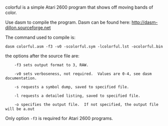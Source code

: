 colorful is a simple Atari 2600 program that shows off moving bands of color.

Use dasm to compile the program.  Dasm can be found here:
http://dasm-dillon.sourceforge.net

The command used to compile is:
```
dasm colorful.asm -f3 -v0 -scolorful.sym -lcolorful.lst -ocolorful.bin
```

the options after the source file are:
```
    -f3 sets output format to 3, RAW.

    -v0 sets verboseness, not required.  Values are 0-4, see dasm documentation.

    -s requests a symbol dump, saved to specified file.

    -l requests a detailed listing, saved to specified file.

    -o specifies the output file.  If not specified, the output file will be a.out
```
Only option `-f3` is required for Atari 2600 programs.